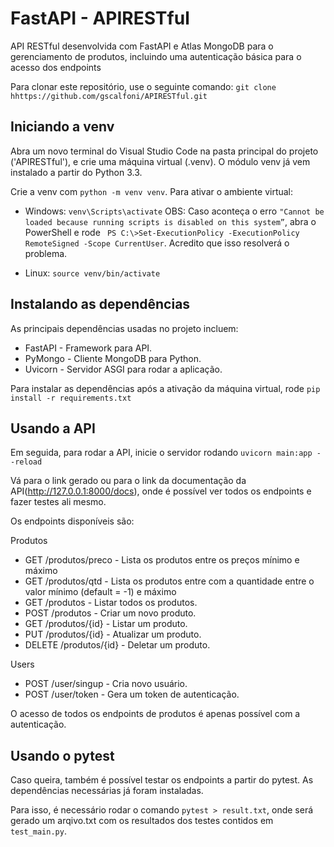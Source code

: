 # FastAPI - APIRESTful 

API RESTful desenvolvida com FastAPI e Atlas MongoDB para o gerenciamento de produtos, incluindo uma autenticação básica para o acesso dos endpoints

Para clonar este repositório, use o seguinte comando:
`git clone hhttps://github.com/gscalfoni/APIRESTful.git
`

## Iniciando a venv

Abra um novo terminal do Visual Studio Code na pasta principal do projeto ('APIRESTful'), e crie uma máquina virtual (.venv). O módulo venv já vem instalado a partir do Python 3.3.

Crie a venv com `python -m venv venv`. Para ativar o ambiente virtual:

- Windows: `venv\Scripts\activate`
OBS: Caso aconteça o erro `"Cannot be loaded because running scripts is disabled on this system”`, abra o PowerShell e rode ` PS C:\>Set-ExecutionPolicy -ExecutionPolicy RemoteSigned -Scope CurrentUser`. Acredito que isso resolverá o problema.

- Linux: `source venv/bin/activate`

## Instalando as dependências

As principais dependências usadas no projeto incluem:
- FastAPI - Framework para API.
- PyMongo - Cliente MongoDB para Python.
- Uvicorn - Servidor ASGI para rodar a aplicação.

Para instalar as dependências após a ativação da máquina virtual, rode `pip install -r requirements.txt`

## Usando a API

Em seguida, para rodar a API, inicie o servidor rodando `uvicorn main:app --reload`

Vá para o link gerado ou para o link da documentação da API(http://127.0.0.1:8000/docs), onde é possível ver todos os endpoints e fazer testes ali mesmo.

Os endpoints disponíveis são:

Produtos 
-   GET /produtos/preco - Lista os produtos entre os preços mínimo e máximo
-   GET /produtos/qtd - Lista os produtos entre com a quantidade entre o valor mínimo (default = -1) e máximo
-   GET /produtos - Listar todos os produtos.
-   POST /produtos - Criar um novo produto.
-   GET /produtos/{id} - Listar um produto.
-   PUT /produtos/{id} - Atualizar um produto.
-   DELETE /produtos/{id} - Deletar um produto.

Users
-   POST /user/singup - Cria novo usuário.
-   POST /user/token - Gera um token de autenticação.

O acesso de todos os endpoints de produtos é apenas possível com a autenticação.


## Usando o pytest 

Caso queira, também é possível testar os endpoints a partir do pytest. As dependências necessárias já foram instaladas. 

Para isso, é necessário rodar o comando `pytest > result.txt`, onde será gerado um arqivo.txt com os resultados dos testes contidos em `test_main.py`. 
